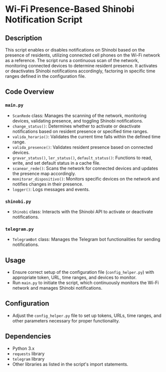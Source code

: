 # Wi-Fi Presence-Based Shinobi Notification Script

## Description
This script enables or disables notifications on Shinobi based on the presence of residents, utilizing connected cell phones on the Wi-Fi network as a reference. The script runs a continuous scan of the network, monitoring connected devices to determine resident presence. It activates or deactivates Shinobi notifications accordingly, factoring in specific time ranges defined in the configuration file.

## Code Overview
### `main.py`
- `ScanRede` class: Manages the scanning of the network, monitoring devices, validating presence, and toggling Shinobi notifications.
- `change_status()`: Determines whether to activate or deactivate notifications based on resident presence or specified time ranges.
- `valida_horario()`: Validates the current time falls within the defined time range.
- `valida_presence()`: Validates resident presence based on connected devices.
- `gravar_status()`, `ler_status()`, `default_status()`: Functions to read, write, and set default status in a cache file.
- `scanear_rede()`: Scans the network for connected devices and updates the presence map accordingly.
- `monitorar_dispositivo()`: Monitors specific devices on the network and notifies changes in their presence.
- `logger()`: Logs messages and events.

### `shinobi.py`
- `Shinobi` class: Interacts with the Shinobi API to activate or deactivate notifications.

### `telegram.py`
- `TelegramBot` class: Manages the Telegram bot functionalities for sending notifications.

## Usage
- Ensure correct setup of the configuration file (`config_helper.py`) with appropriate token, URL, time ranges, and devices to monitor.
- Run `main.py` to initiate the script, which continuously monitors the Wi-Fi network and manages Shinobi notifications.

## Configuration
- Adjust the `config_helper.py` file to set up tokens, URLs, time ranges, and other parameters necessary for proper functionality.

## Dependencies
- Python 3.x
- `requests` library
- `telegram` library
- Other libraries as listed in the script's import statements.

